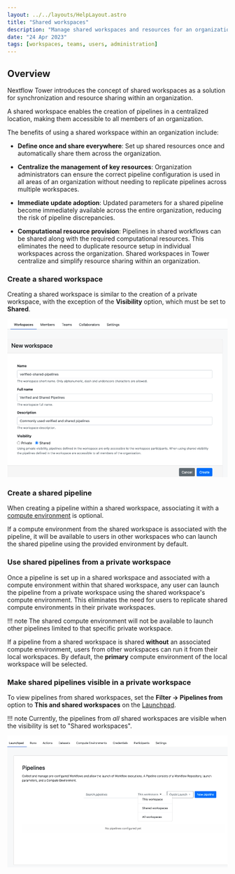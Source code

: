 ```yaml
---
layout: ../../layouts/HelpLayout.astro
title: "Shared workspaces"
description: "Manage shared workspaces and resources for an organization in Tower."
date: "24 Apr 2023"
tags: [workspaces, teams, users, administration]
---
```


## Overview

Nextflow Tower introduces the concept of shared workspaces as a solution for synchronization and resource sharing within an organization.

A shared workspace enables the creation of pipelines in a centralized location, making them accessible to all members of an organization.

The benefits of using a shared workspace within an organization include:

-   **Define once and share everywhere**: Set up shared resources once and automatically share them across the organization.

-   **Centralize the management of key resources**: Organization administrators can ensure the correct pipeline configuration is used in all areas of an organization without needing to replicate pipelines across multiple workspaces.

-   **Immediate update adoption**: Updated parameters for a shared pipeline become immediately available across the entire organization, reducing the risk of pipeline discrepancies.

-   **Computational resource provision**: Pipelines in shared workflows can be shared along with the required computational resources. This eliminates the need to duplicate resource setup in individual workspaces across the organization. Shared workspaces in Tower centralize and simplify resource sharing within an organization.

### Create a shared workspace

Creating a shared workspace is similar to the creation of a private workspace, with the exception of the **Visibility** option, which must be set to **Shared**.

![](./_images/shared_visibility.png)

### Create a shared pipeline

When creating a pipeline within a shared workspace, associating it with a [compute environment](../compute-envs/overview.md) is optional.

If a compute environment from the shared workspace is associated with the pipeline, it will be available to users in other workspaces who can launch the shared pipeline using the provided environment by default.

### Use shared pipelines from a private workspace

Once a pipeline is set up in a shared workspace and associated with a compute environment within that shared workspace, any user can launch the pipeline from a private workspace using the shared workspace's compute environment. This eliminates the need for users to replicate shared compute environments in their private workspaces.

<!-- prettier-ignore -->
!!! note
    The shared compute environment will not be available to launch other pipelines limited to that specific private workspace.

If a pipeline from a shared workspace is shared **without** an associated compute environment, users from other workspaces can run it from their local workspaces. By default, the **primary** compute environment of the local workspace will be selected.

### Make shared pipelines visible in a private workspace

To view pipelines from shared workspaces, set the **Filter -> Pipelines from** option to **This and shared workspaces** on the [Launchpad](../launch/launchpad.md).

<!-- prettier-ignore -->
!!! note
    Currently, the pipelines from _all_ shared workspaces are visible when the visibility is set to "Shared workspaces".

![](./_images/pipelines_visibility.png)
